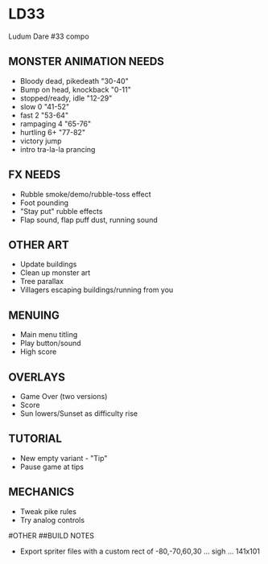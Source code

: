 # LD33
Ludum Dare #33 compo

## MONSTER ANIMATION NEEDS
- Bloody dead, pikedeath "30-40"
- Bump on head, knockback "0-11"
- stopped/ready, idle "12-29"
- slow 0 "41-52"
- fast 2 "53-64"
- rampaging 4 "65-76"
- hurtling 6+ "77-82"
- victory jump
- intro tra-la-la prancing

## FX NEEDS
- Rubble smoke/demo/rubble-toss effect
- Foot pounding
- "Stay put" rubble effects
- Flap sound, flap puff dust, running sound

## OTHER ART
- Update buildings
- Clean up monster art
- Tree parallax
- Villagers escaping buildings/running from you

## MENUING
- Main menu titling
- Play button/sound
- High score

## OVERLAYS
- Game Over (two versions)
- Score
- Sun lowers/Sunset as difficulty rise

## TUTORIAL
- New empty variant - "Tip"
- Pause game at tips

## MECHANICS
- Tweak pike rules
- Try analog controls

#OTHER
##BUILD NOTES
- Export spriter files with a custom rect of -80,-70,60,30 ... sigh ... 141x101



